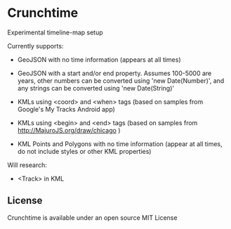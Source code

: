 # Crunchtime

Experimental timeline-map setup

Currently supports:

* GeoJSON with no time information (appears at all times)

* GeoJSON with a start and/or end property. Assumes 100-5000 are years, other numbers can be converted using 'new Date(Number)', and any strings can be converted using 'new Date(String)'

* KMLs using &lt;coord&gt; and &lt;when&gt; tags (based on samples from Google's My Tracks Android app)

* KMLs using &lt;begin&gt; and &lt;end&gt; tags (based on samples from http://MajuroJS.org/draw/chicago )

* KML Points and Polygons with no time information (appear at all times, do not include styles or other KML properties)

Will research:

* &lt;Track&gt; in KML

## License

Crunchtime is available under an open source MIT License